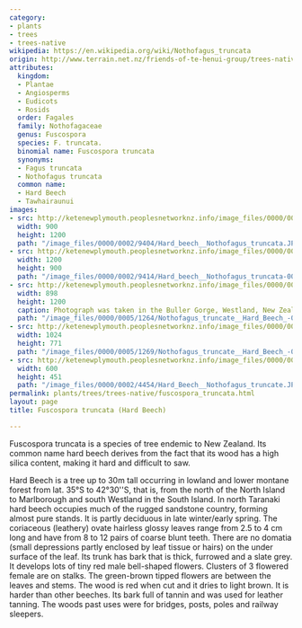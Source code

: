 ```yaml
---
category:
- plants
- trees
- trees-native
wikipedia: https://en.wikipedia.org/wiki/Nothofagus_truncata
origin: http://www.terrain.net.nz/friends-of-te-henui-group/trees-native-botanical-names-g-to-l/beech-hard-nothofagus-truncate.html
attributes:
  kingdom:
  - Plantae
  - Angiosperms
  - Eudicots
  - Rosids
  order: Fagales
  family: Nothofagaceae
  genus: Fuscospora
  species: F. truncata.
  binomial name: Fuscospora truncata
  synonyms:
  - Fagus truncata
  - Nothofagus truncata
  common name:
  - Hard Beech
  - Tawhairaunui
images:
- src: http://ketenewplymouth.peoplesnetworknz.info/image_files/0000/0002/9404/Hard_beech__Nothofagus_truncata.JPG
  width: 900
  height: 1200
  path: "/image_files/0000/0002/9404/Hard_beech__Nothofagus_truncata.JPG"
- src: http://ketenewplymouth.peoplesnetworknz.info/image_files/0000/0002/9414/Hard_beech__Nothofagus_truncata-006.JPG
  width: 1200
  height: 900
  path: "/image_files/0000/0002/9414/Hard_beech__Nothofagus_truncata-006.JPG"
- src: http://ketenewplymouth.peoplesnetworknz.info/image_files/0000/0005/1264/Nothofagus_truncate__Hard_Beech_-001.JPG
  width: 898
  height: 1200
  caption: Photograph was taken in the Buller Gorge, Westland, New Zealand.
  path: "/image_files/0000/0005/1264/Nothofagus_truncate__Hard_Beech_-001.JPG"
- src: http://ketenewplymouth.peoplesnetworknz.info/image_files/0000/0005/1269/Nothofagus_truncate__Hard_Beech_-003.JPG
  width: 1024
  height: 771
  path: "/image_files/0000/0005/1269/Nothofagus_truncate__Hard_Beech_-003.JPG"
- src: http://ketenewplymouth.peoplesnetworknz.info/image_files/0000/0002/4454/Hard_Beech__Nothofagus_truncate.JPG
  width: 600
  height: 451
  path: "/image_files/0000/0002/4454/Hard_Beech__Nothofagus_truncate.JPG"
permalink: plants/trees/trees-native/fuscospora_truncata.html
layout: page
title: Fuscospora truncata (Hard Beech)

---
```

Fuscospora truncata is a species of tree endemic to New Zealand. Its common name hard beech derives from the fact that its wood has a high silica content, making it hard and difficult to saw. 

Hard Beech is a tree up to 30m tall occurring in lowland and lower montane forest from lat. 35°S to 42°30''S, that is, from the north of the North Island to Marlborough and south Westland in the South Island. 
In north Taranaki hard beech occupies much of the rugged sandstone country, forming almost pure stands.
It is partly deciduous in late winter/early spring. The coriaceous (leathery) ovate hairless glossy leaves range from 2.5 to 4 cm long and have from 8 to 12 pairs of coarse blunt teeth. There are no domatia (small depressions partly enclosed by leaf tissue or hairs) on the under surface of the leaf. Its trunk has bark that is thick, furrowed and a slate grey. 
It develops lots of tiny red male bell-shaped flowers. Clusters of 3 flowered female are on stalks. The green-brown tipped flowers are between the leaves and stems.
The wood is red when cut and it dries to light brown. It is harder than other beeches. Its bark full of tannin and was used for leather tanning. The woods past uses were for bridges, posts, poles and railway sleepers.
